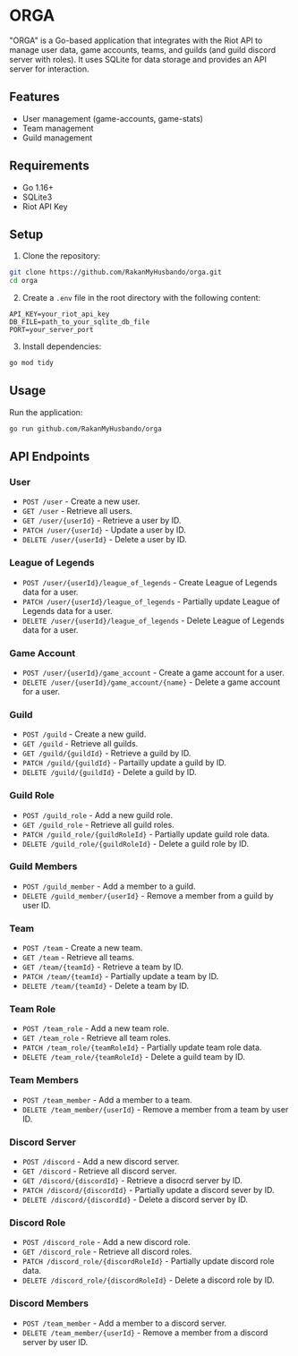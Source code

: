 # ORGA
"ORGA" is a Go-based application that integrates with the Riot API to manage user data, game accounts, teams, and guilds (and guild discord server with roles). It uses SQLite for data storage and provides an API server for interaction.

## Features

- User management (game-accounts, game-stats)
- Team management
- Guild management

## Requirements

- Go 1.16+
- SQLite3
- Riot API Key

## Setup

1. Clone the repository:
```sh
git clone https://github.com/RakanMyHusbando/orga.git
cd orga
```

2. Create a `.env` file in the root directory with the following content:
```env
API_KEY=your_riot_api_key
DB_FILE=path_to_your_sqlite_db_file
PORT=your_server_port
```

3. Install dependencies:
```sh
go mod tidy
```

## Usage

Run the application:
```sh
go run github.com/RakanMyHusbando/orga
```

## API Endpoints

### User

- `POST /user` - Create a new user.
- `GET /user` - Retrieve all users.
- `GET /user/{userId}` - Retrieve a user by ID.
- `PATCH /user/{userId}` - Update a user by ID.
- `DELETE /user/{userId}` - Delete a user by ID.

### League of Legends

- `POST /user/{userId}/league_of_legends` - Create League of Legends data for a user.
- `PATCH /user/{userId}/league_of_legends` - Partially update League of Legends data for a user.
- `DELETE /user/{userId}/league_of_legends` - Delete League of Legends data for a user.

### Game Account

- `POST /user/{userId}/game_account` - Create a game account for a user.
- `DELETE /user/{userId}/game_account/{name}` - Delete a game account for a user.

### Guild

- `POST /guild` - Create a new guild.
- `GET /guild` - Retrieve all guilds.
- `GET /guild/{guildId}` - Retrieve a guild by ID.
- `PATCH /guild/{guildId}` - Partailly update a guild by ID.
- `DELETE /guild/{guildId}` - Delete a guild by ID.

### Guild Role

- `POST /guild_role` - Add a new guild role.
- `GET /guild_role` - Retrieve all guild roles.
- `PATCH /guild_role/{guildRoleId}` - Partially update guild role data.
- `DELETE /guild_role/{guildRoleId}` - Delete a guild role by ID.

### Guild Members

- `POST /guild_member` - Add a member to a guild.
- `DELETE /guild_member/{userId}` - Remove a member from a guild by user ID.

### Team

- `POST /team` - Create a new team.
- `GET /team` - Retrieve all teams.
- `GET /team/{teamId}` - Retrieve a team by ID.
- `PATCH /team/{teamId}` - Partially update a team by ID.
- `DELETE /team/{teamId}` - Delete a team by ID.

### Team Role

- `POST /team_role` - Add a new team role.
- `GET /team_role` - Retrieve all team roles.
- `PATCH /team_role/{teamRoleId}` - Partially update team role data.
- `DELETE /team_role/{teamRoleId}` - Delete a guild team by ID.

### Team Members

- `POST /team_member` - Add a member to a team.
- `DELETE /team_member/{userId}` - Remove a member from a team by user ID.

### Discord Server

- `POST /discord` - Add a new discord server.
- `GET /discord` - Retrieve all discord server.
- `GET /discord/{discordId}` - Retrieve a disocrd server by ID.
- `PATCH /discord/{discordId}` - Partially update a discord sever by ID.
- `DELETE /discord/{discordId}` - Delete a discord server by ID.

### Discord Role

- `POST /discord_role` - Add a new discord role.
- `GET /discord_role` - Retrieve all discord roles.
- `PATCH /discord_role/{discordRoleId}` - Partially update discord role data.
- `DELETE /discord_role/{discordRoleId}` - Delete a discord role by ID.

### Discord Members

- `POST /team_member` - Add a member to a discord server.
- `DELETE /team_member/{userId}` - Remove a member from a discord server by user ID.
